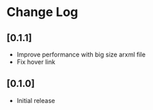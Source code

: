 # Change Log

## [0.1.1]

- Improve performance with big size arxml file
- Fix hover link

## [0.1.0]

- Initial release